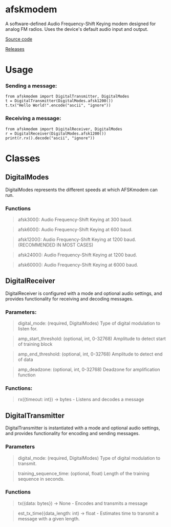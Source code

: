 # afskmodem
A software-defined Audio Frequency-Shift Keying modem designed for analog FM radios. Uses the device's default audio input and output.

[Source code](https://github.com/lavajuno/afskmodem)

[Releases](https://github.com/lavajuno/afskmodem/releases)

# Usage

### Sending a message:
```
from afskmodem import DigitalTransmitter, DigitalModes
t = DigitalTransmitter(DigitalModes.afsk1200())
t.tx("Hello World!".encode("ascii", "ignore"))
```

### Receiving a message:
```
from afskmodem import DigitalReceiver, DigitalModes
r = DigitalReceiver(DigitalModes.afsk1200())
print(r.rx().decode("ascii", "ignore"))
```

# Classes
## DigitalModes
DigitalModes represents the different speeds at which AFSKmodem can run.
### Functions
> afsk300(): Audio Frequency-Shift Keying at 300 baud.

> afsk600(): Audio Frequency-Shift Keying at 600 baud.

> afsk1200(): Audio Frequency-Shift Keying at 1200 baud. (RECOMMENDED IN MOST CASES)

> afsk2400(): Audio Frequency-Shift Keying at 1200 baud.

> afsk6000(): Audio Frequency-Shift Keying at 6000 baud.

## DigitalReceiver
DigitalReceiver is configured with a mode and optional audio settings,
and provides functionality for receiving and decoding messages.
### Parameters:
> digital_mode: (required, DigitalModes) Type of digital modulation to listen for.

> amp_start_threshold: (optional, int, 0-32768) Amplitude to detect start of training block

> amp_end_threshold: (optional, int, 0-32768) Amplitude to detect end of data

> amp_deadzone: (optional, int, 0-32768) Deadzone for amplification function

### Functions:
> rx({timeout: int}) -> bytes - Listens and decodes a message

## DigitalTransmitter
DigitalTransmitter is instantiated with a mode and optional audio settings,
and provides functionality for encoding and sending messages.
### Parameters
> digital_mode: (required, DigitalModes) Type of digital modulation to transmit.

> training_sequence_time: (optional, float) Length of the training sequence in seconds.

### Functions
> tx({data: bytes}) -> None - Encodes and transmits a message

> est_tx_time({data_length: int) -> float - Estimates time to transmit a message with a given length.

